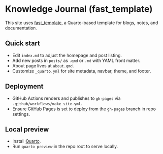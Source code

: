 # Knowledge Journal (fast_template)

This site uses [fast_template](https://github.com/fastai/fast_template), a Quarto-based template for blogs, notes, and documentation.

## Quick start

- Edit `index.md` to adjust the homepage and post listing.
- Add new posts in `posts/` as `.qmd` or `.md` with YAML front matter.
- About page lives at `about.qmd`.
- Customize `_quarto.yml` for site metadata, navbar, theme, and footer.

## Deployment

- GitHub Actions renders and publishes to `gh-pages` via `.github/workflows/make_site.yml`.
- Ensure GitHub Pages is set to deploy from the `gh-pages` branch in repo settings.

## Local preview

- Install [Quarto](https://quarto.org).
- Run `quarto preview` in the repo root to serve locally.
